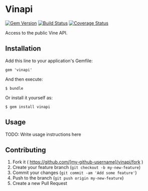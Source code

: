 # Vinapi

[![Gem Version](https://badge.fury.io/rb/vinapi.svg)](http://badge.fury.io/rb/vinapi)
[![Build Status](https://travis-ci.org/ph3nx/vinapi.svg?branch=v0.0.1)](https://travis-ci.org/ph3nx/vinapi)
[![Coverage Status](https://coveralls.io/repos/ph3nx/vinapi/badge.png?branch=master)](https://coveralls.io/r/ph3nx/vinapi?branch=master)

Access to the public Vine API.

## Installation

Add this line to your application's Gemfile:

    gem 'vinapi'

And then execute:

    $ bundle

Or install it yourself as:

    $ gem install vinapi

## Usage

TODO: Write usage instructions here

## Contributing

1. Fork it ( https://github.com/[my-github-username]/vinapi/fork )
2. Create your feature branch (`git checkout -b my-new-feature`)
3. Commit your changes (`git commit -am 'Add some feature'`)
4. Push to the branch (`git push origin my-new-feature`)
5. Create a new Pull Request
